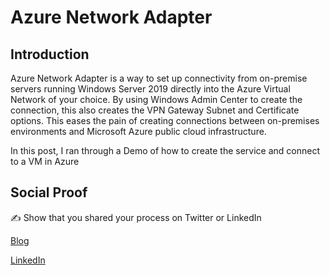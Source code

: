 # Azure Network Adapter

## Introduction

Azure Network Adapter is a way to set up connectivity from on-premise servers running Windows Server 2019 directly into the Azure Virtual Network of your choice. By using Windows Admin Center to create the connection, this also creates the VPN Gateway Subnet and Certificate options. This eases the pain of creating connections between on-premises environments and Microsoft Azure public cloud infrastructure.

In this post, I ran through a Demo of how to create the service and connect to a VM in Azure

## Social Proof

✍️ Show that you shared your process on Twitter or LinkedIn

[Blog](https://michaeldurkan.com/2022/01/06/100daysofcloud-day48-azurenetworkadapter/)

[LinkedIn](https://www.linkedin.com/posts/michael-durkan-1a72a759_100-days-of-cloud-day-48-azure-network-activity-6885002825877860352-0kIK)
